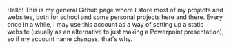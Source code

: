 Hello! This is my general Github page where I store most of my projects and websites, both for school and some personal projects here and there. Every once in a while, I may use this account as a way of setting up a static website (usually as an alternative to just making a Powerpoint presentation), so if my account name changes, that's why.
